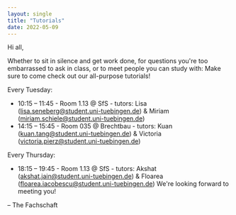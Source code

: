 ```yaml
---
layout: single
title: "Tutorials"
date: 2022-05-09
---
```


Hi all,

Whether to sit in silence and get work done, for questions you're too embarrassed to ask in class, or to meet people you can study with: Make sure to come check out our all-purpose tutorials!

Every Tuesday:
- 10:15 – 11:45 - Room 1.13 @ SfS - tutors: Lisa (lisa.seneberg@student.uni-tuebingen.de) & Miriam (miriam.schiele@student.uni-tuebingen.de)
- 14:15 – 15:45 - Room 035 @ Brechtbau - tutors: Kuan (kuan.tang@student.uni-tuebingen.de) & Victoria (victoria.pierz@student.uni-tuebingen.de)

Every Thursday:
- 18:15 – 19:45 - Room 1.13 @ SfS - tutors: Akshat (akshat.jain@student.uni-tuebingen.de) & Floarea (floarea.iacobescu@student.uni-tuebingen.de)
We're looking forward to meeting you!

– The Fachschaft
